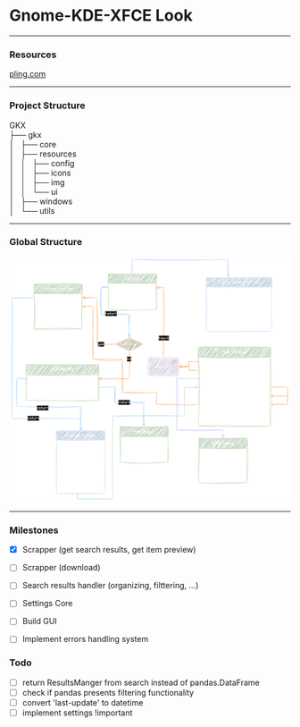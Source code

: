 # Gnome-KDE-XFCE Look

---
### Resources
[pling.com](pling.com)

---
### Project Structure
GKX  
├── gkx  
│   ├── core  
│   ├── resources  
│   │   ├── config  
│   │   ├── icons  
│   │   ├── img  
│   │   └── ui  
│   ├── windows  
│   └── utils  


---
### Global Structure
![global-structure](gkx/resources/img/gxk.svg) 


---
### Milestones
- [X] Scrapper (get search results, get item preview)
- [ ] Scrapper (download)
- [ ] Search results handler (organizing, filttering, ...)
- [ ] Settings Core
- [ ] Build GUI
- [ ] Implement errors handling system


### Todo
- [ ] return ResultsManger from search instead of pandas.DataFrame
- [ ] check if pandas presents filtering functionality
- [ ] convert 'last-update' to datetime
- [ ] implement settings !important
